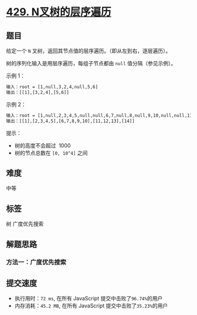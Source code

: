 # [429. N叉树的层序遍历](https://leetcode-cn.com/problems/n-ary-tree-level-order-traversal/)

## 题目

给定一个 `N` 叉树，返回其节点值的层序遍历。（即从左到右，逐层遍历）。

树的序列化输入是用层序遍历，每组子节点都由 `null` 值分隔（参见示例）。

示例 1：

```txt
输入：root = [1,null,3,2,4,null,5,6]
输出：[[1],[3,2,4],[5,6]]
```

示例 2：

```txt
输入：root = [1,null,2,3,4,5,null,null,6,7,null,8,null,9,10,null,null,11,null,12,null,13,null,null,14]
输出：[[1],[2,3,4,5],[6,7,8,9,10],[11,12,13],[14]]
```

提示：

- 树的高度不会超过  1000
- 树的节点总数在 `[0, 10^4]` 之间

## 难度

中等

## 标签

树 广度优先搜索

## 解题思路

### 方法一：广度优先搜索

## 提交速度

- 执行用时：`72 ms`, 在所有 JavaScript 提交中击败了`96.74%`的用户
- 内存消耗：`45.2 MB`, 在所有 JavaScript 提交中击败了`35.23%`的用户
